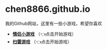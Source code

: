# chen8866.github.io
我的Github网站，这里有一些小游戏，希望你喜欢
<br>


+ [**情侣小游戏**](https://chen8866.github.io/couple/)
（👈点击开始游戏）
+ [**扫雷游戏**](https://chen8866.github.io/mine-hunter/index.html)
（👈点击开始游戏）
